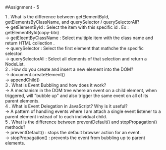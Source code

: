 #Assignment - 5  

1 . What is the difference between getElementById, getElementsByClassName, and querySelector / querySelectorAll?  
   -> getElementById : Select the item with this specific id . Ex : getElementById(copy-btn)  
   -> getEleentByClassName : Select multiple item with the class name and return HTML collection .   
   -> querySelector : Select the first element that mathche the specific selector.  
   -> querySelectorAll : Select all elements of that selection and return a NodeList.  
2 . How do you create and insert a new element into the DOM?  
   -> document.createElement()  
   -> appendChild()   
3 . What is Event Bubbling and how does it work?  
   -> A mechanism  in the DOM tree where an event on a child element, when triggered, will "bubble up" and also trigger the same event on all of its parent elements.  
4 . What is Event Delegation in JavaScript? Why is it useful?  
   -> A pattern of handling events where I am attach a single event listener to a parent element instead of to each individual child.  
5 . What is the difference between preventDefault() and stopPropagation() methods?  
   -> preventDefault() : stops the default browser action for an event.  
   -> stopPropagation() : prevents the event from bubbling up to parent elements.  
